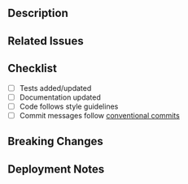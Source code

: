 ## Description

<!-- What changes are made? Why are they needed? -->

## Related Issues

<!--
Fixes #123
Addresses #456
-->

## Checklist

- [ ] Tests added/updated
- [ ] Documentation updated
- [ ] Code follows style guidelines
- [ ] Commit messages follow [conventional commits](https://www.conventionalcommits.org/)

## Breaking Changes

<!-- List any backwards-incompatible changes -->

## Deployment Notes

<!-- Special migration steps or config changes required -->
